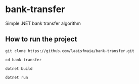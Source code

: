 # bank-transfer
Simple .NET bank transfer algorithm

## How to run the project

```
git clone https://github.com/laaisfmaia/bank-transfer.git 
```

```
cd bank-transfer
```

```
dotnet build
```

```
dotnet run
```


